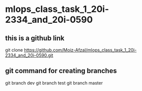 # mlops_class_task_1_20i-2334_and_20i-0590

## this is a github link

git clone https://github.com/Moiz-Afzal/mlops_class_task_1_20i-2334_and_20i-0590.git

## git command for creating branches

git branch dev
git branch test
git branch master
